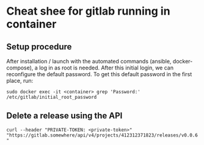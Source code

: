 # Cheat shee for gitlab running in container

## Setup procedure

After installation / launch with the automated commands (ansible,
docker-compose), a log in as root is needed. After this initial login, we can
reconfigure the default password. To get this default password in the first
place, run:

```
sudo docker exec -it <container> grep 'Password:' /etc/gitlab/initial_root_password
```

## Delete a release using the API

`curl --header "PRIVATE-TOKEN: <private-token>" "https://gitlab.somewhere/api/v4/projects/412312371823/releases/v0.0.6"`
